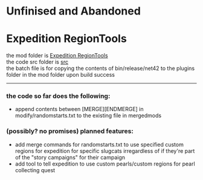 # Unfinised and Abandoned

# Expedition RegionTools

the mod folder is [Expedition RegionTools](https://github.com/Mehr1us/Expedition-RegionTools/tree/master/Expedition%20RegionTools)  
the code src folder is [src](https://github.com/Mehr1us/Expedition-RegionTools/tree/master/src)  
the batch file is for copying the contents of bin/release/net42 to the plugins folder in the mod folder upon build success    

---  

### the code so far does the following:  
* append contents between [MERGE][ENDMERGE] in modify/randomstarts.txt to the existing file in mergedmods

### (possibly? no promises) planned features: 
* add merge commands for randomstarts.txt to use specified custom regions for expedition for specific slugcats irregardless of if they're part of the "story campaigns" for their campaign
* add tool to tell expedition to use custom pearls/custom regions for pearl collecting quest
